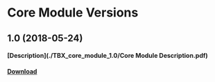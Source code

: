 # Core Module Versions

## 1.0 (2018-05-24)
#### [Description](./TBX_core_module_1.0/Core Module Description.pdf)
#### [Download](./TBX_core_module_1.0.zip)
